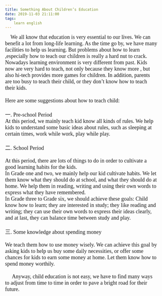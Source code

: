 ```yaml
---
title: Something About Children’s Education
date: 2019-11-03 21:11:00
tags:
    learn english
---
```

<div><font face="Times New Roman" size="4">&#xA0; &#xA0; We all know that education is very essential to our lives. We can benefit a lot from long-life learning. As the time go by, we have many facilities to help us learning. But problems about how to learn ,especially how to teach our children is really a hard nut to crack. Nowadays learning environment is very different from past. Kids now are very hard to teach, not only because they know more , but also hi-tech provides more games for children. In addition, parents are too busy to teach their child, or they don&#x2019;t know how to teach their kids.</font></div><div><font face="Times New Roman" size="4"><br></font></div><div><font face="Times New Roman" size="4">Here are some suggestions about how to teach child:</font></div><div><font face="Times New Roman" size="4"><br></font></div><div><font face="Times New Roman" size="4">&#x4E00;.<span .="Apple-tab-span">	</span> Pre-school Period</font></div><div><font face="Times New Roman" size="4">At this period, we mainly teach kid know all kinds of rules. We help kids to understand some basic ideas about rules, such as sleeping at certain times, work while work, play while play.</font></div><div><font face="Times New Roman" size="4"><br></font></div><div><font face="Times New Roman" size="4">&#x4E8C;.<span .="Apple-tab-span">	</span> School Period</font></div><div><font face="Times New Roman" size="4"><br></font></div><div><font face="Times New Roman" size="4">At this period, there are lots of things to do in order to cultivate a good learning habits for the kids.</font></div><div><font face="Times New Roman" size="4">In Grade one and two, we mainly help our kid cultivate habits. We let them know what they should do at school, and what they should do at home. We help them in reading, writing and using their own words to express what they have remembered.</font></div><div><font face="Times New Roman" size="4">In Grade three to Grade six, we should achieve these goals: Child know how to learn; they are interested in study; they like reading and writing; they can use their own words to express their ideas clearly, and at last, they can balance time between study and play.</font></div><div><font face="Times New Roman" size="4"><br></font></div><div><font face="Times New Roman" size="4">&#x4E09;.<span .="Apple-tab-span">	</span> Some knowledge about spending money</font></div><div><font face="Times New Roman" size="4"><br></font></div><div><font face="Times New Roman" size="4">We teach them how to use money wisely. We can achieve this goal by asking kids to help us buy some daily necessities, or offer some chances for kids to earn some money at home. Let them know how to spend money worthily. &#xA0;</font></div><div><font face="Times New Roman" size="4"><br></font></div><div><font face="Times New Roman" size="4">&#xA0; &#xA0; &#xA0;Anyway, child education is not easy, we have to find many ways to adjust from time to time in order to pave a bright road for their future.</font></div><div><br></div>